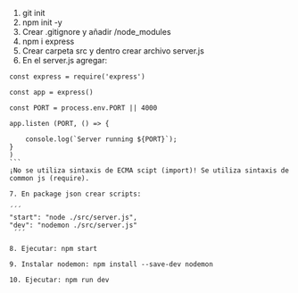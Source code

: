 1. git init
2. npm init -y
3. Crear .gitignore y añadir /node_modules
4. npm i express
5. Crear carpeta src y dentro crear archivo server.js
6. En el server.js agregar:
````
const express = require('express')

const app = express()

const PORT = process.env.PORT || 4000

app.listen (PORT, () => {

    console.log(`Server running ${PORT}`);
}
)
```
¡No se utiliza sintaxis de ECMA scipt (import)! Se utiliza sintaxis de common js (require).

7. En package json crear scripts:

´´´
"start": "node ./src/server.js",
"dev": "nodemon ./src/server.js"
 ´´´

8. Ejecutar: npm start

9. Instalar nodemon: npm install --save-dev nodemon

10. Ejecutar: npm run dev
